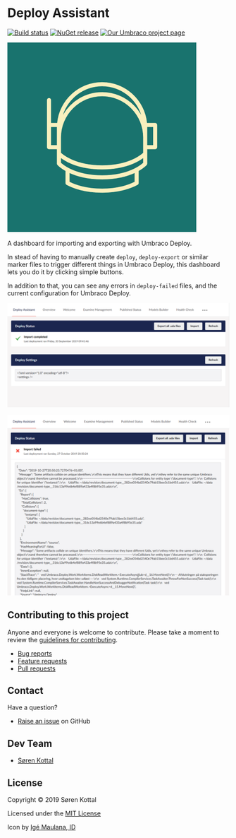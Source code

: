 # Deploy Assistant

[![Build status](https://img.shields.io/appveyor/ci/skttl/umbraco-deploy-assistant.svg)](https://ci.appveyor.com/project/skttl/umbraco-deploy-assistant)
[![NuGet release](https://img.shields.io/nuget/v/Our.Umbraco.DeployAssistant.svg)](https://www.nuget.org/packages/Our.Umbraco.DeployAssistant)
[![Our Umbraco project page](https://img.shields.io/badge/our-umbraco-orange.svg)](https://our.umbraco.org/projects/backoffice-extensions/deploy-assistant)


![Logo](https://raw.githubusercontent.com/skttl/umbraco-deploy-assistant/develop/docs/icon.png)

A dashboard for importing and exporting with Umbraco Deploy.

In stead of having to manually create `deploy`, `deploy-export` or similar marker files to trigger different things in Umbraco Deploy, this dashboard lets you do it by clicking simple buttons.

In addition to that, you can see any errors in `deploy-failed` files, and the current configuration for Umbraco Deploy.

![Screenshot](https://raw.githubusercontent.com/skttl/umbraco-deploy-assistant/develop/docs/screenshot1.png)

![Screenshot](https://raw.githubusercontent.com/skttl/umbraco-deploy-assistant/develop/docs/screenshot2.png)


## Contributing to this project

Anyone and everyone is welcome to contribute. Please take a moment to review the [guidelines for contributing](CONTRIBUTING.md).

* [Bug reports](CONTRIBUTING.md#bugs)
* [Feature requests](CONTRIBUTING.md#features)
* [Pull requests](CONTRIBUTING.md#pull-requests)


## Contact

Have a question?

* [Raise an issue](https://github.com/skttl/umbraco-deploy-assistant/issues) on GitHub


## Dev Team

* [Søren Kottal](https://github.com/skttl)


## License

Copyright &copy; 2019 Søren Kottal

Licensed under the [MIT License](LICENSE.md)

Icon by [Igé Maulana, ID ](https://thenounproject.com/im04/)
